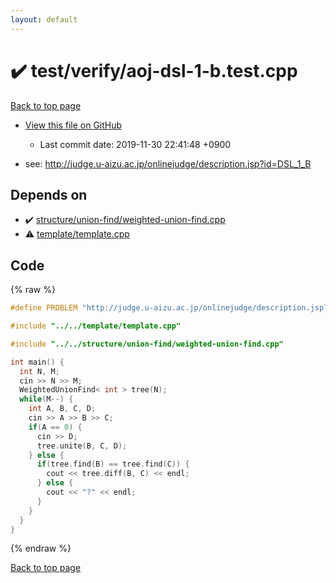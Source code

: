 ```yaml
---
layout: default
---
```


<!-- mathjax config similar to math.stackexchange -->
<script type="text/javascript" async
  src="https://cdnjs.cloudflare.com/ajax/libs/mathjax/2.7.5/MathJax.js?config=TeX-MML-AM_CHTML">
</script>
<script type="text/x-mathjax-config">
  MathJax.Hub.Config({
    TeX: { equationNumbers: { autoNumber: "AMS" }},
    tex2jax: {
      inlineMath: [ ['$','$'] ],
      processEscapes: true
    },
    "HTML-CSS": { matchFontHeight: false },
    displayAlign: "left",
    displayIndent: "2em"
  });
</script>

<script type="text/javascript" src="https://cdnjs.cloudflare.com/ajax/libs/jquery/3.4.1/jquery.min.js"></script>
<script src="https://cdn.jsdelivr.net/npm/jquery-balloon-js@1.1.2/jquery.balloon.min.js" integrity="sha256-ZEYs9VrgAeNuPvs15E39OsyOJaIkXEEt10fzxJ20+2I=" crossorigin="anonymous"></script>
<script type="text/javascript" src="../../../assets/js/copy-button.js"></script>
<link rel="stylesheet" href="../../../assets/css/copy-button.css" />


# :heavy_check_mark: test/verify/aoj-dsl-1-b.test.cpp

<a href="../../../index.html">Back to top page</a>

* <a href="{{ site.github.repository_url }}/blob/master/test/verify/aoj-dsl-1-b.test.cpp">View this file on GitHub</a>
    - Last commit date: 2019-11-30 22:41:48 +0900


* see: <a href="http://judge.u-aizu.ac.jp/onlinejudge/description.jsp?id=DSL_1_B">http://judge.u-aizu.ac.jp/onlinejudge/description.jsp?id=DSL_1_B</a>


## Depends on

* :heavy_check_mark: <a href="../../../library/structure/union-find/weighted-union-find.cpp.html">structure/union-find/weighted-union-find.cpp</a>
* :warning: <a href="../../../library/template/template.cpp.html">template/template.cpp</a>


## Code

<a id="unbundled"></a>
{% raw %}
```cpp
#define PROBLEM "http://judge.u-aizu.ac.jp/onlinejudge/description.jsp?id=DSL_1_B"

#include "../../template/template.cpp"

#include "../../structure/union-find/weighted-union-find.cpp"

int main() {
  int N, M;
  cin >> N >> M;
  WeightedUnionFind< int > tree(N);
  while(M--) {
    int A, B, C, D;
    cin >> A >> B >> C;
    if(A == 0) {
      cin >> D;
      tree.unite(B, C, D);
    } else {
      if(tree.find(B) == tree.find(C)) {
        cout << tree.diff(B, C) << endl;
      } else {
        cout << "?" << endl;
      }
    }
  }
}

```
{% endraw %}

<a href="../../../index.html">Back to top page</a>

